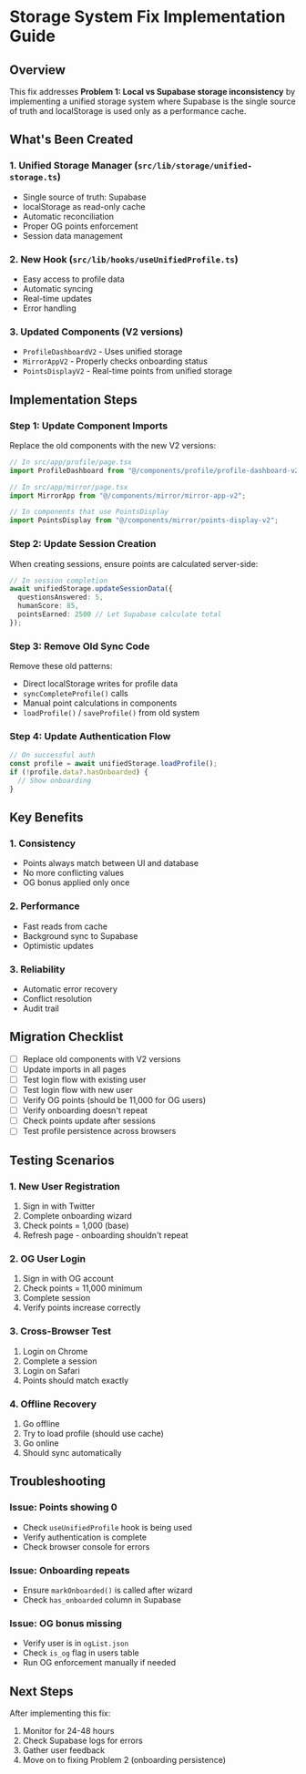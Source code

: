 # Storage System Fix Implementation Guide

## Overview

This fix addresses **Problem 1: Local vs Supabase storage inconsistency** by implementing a unified storage system where Supabase is the single source of truth and localStorage is used only as a performance cache.

## What's Been Created

### 1. Unified Storage Manager (`src/lib/storage/unified-storage.ts`)
- Single source of truth: Supabase
- localStorage as read-only cache
- Automatic reconciliation
- Proper OG points enforcement
- Session data management

### 2. New Hook (`src/lib/hooks/useUnifiedProfile.ts`)
- Easy access to profile data
- Automatic syncing
- Real-time updates
- Error handling

### 3. Updated Components (V2 versions)
- `ProfileDashboardV2` - Uses unified storage
- `MirrorAppV2` - Properly checks onboarding status
- `PointsDisplayV2` - Real-time points from unified storage

## Implementation Steps

### Step 1: Update Component Imports

Replace the old components with the new V2 versions:

```typescript
// In src/app/profile/page.tsx
import ProfileDashboard from "@/components/profile/profile-dashboard-v2";

// In src/app/mirror/page.tsx  
import MirrorApp from "@/components/mirror/mirror-app-v2";

// In components that use PointsDisplay
import PointsDisplay from "@/components/mirror/points-display-v2";
```

### Step 2: Update Session Creation

When creating sessions, ensure points are calculated server-side:

```typescript
// In session completion
await unifiedStorage.updateSessionData({
  questionsAnswered: 5,
  humanScore: 85,
  pointsEarned: 2500 // Let Supabase calculate total
});
```

### Step 3: Remove Old Sync Code

Remove these old patterns:
- Direct localStorage writes for profile data
- `syncCompleteProfile()` calls
- Manual point calculations in components
- `loadProfile()` / `saveProfile()` from old system

### Step 4: Update Authentication Flow

```typescript
// On successful auth
const profile = await unifiedStorage.loadProfile();
if (!profile.data?.hasOnboarded) {
  // Show onboarding
}
```

## Key Benefits

### 1. **Consistency**
- Points always match between UI and database
- No more conflicting values
- OG bonus applied only once

### 2. **Performance**
- Fast reads from cache
- Background sync to Supabase
- Optimistic updates

### 3. **Reliability**
- Automatic error recovery
- Conflict resolution
- Audit trail

## Migration Checklist

- [ ] Replace old components with V2 versions
- [ ] Update imports in all pages
- [ ] Test login flow with existing user
- [ ] Test login flow with new user
- [ ] Verify OG points (should be 11,000 for OG users)
- [ ] Verify onboarding doesn't repeat
- [ ] Check points update after sessions
- [ ] Test profile persistence across browsers

## Testing Scenarios

### 1. New User Registration
1. Sign in with Twitter
2. Complete onboarding wizard
3. Check points = 1,000 (base)
4. Refresh page - onboarding shouldn't repeat

### 2. OG User Login
1. Sign in with OG account
2. Check points = 11,000 minimum
3. Complete session
4. Verify points increase correctly

### 3. Cross-Browser Test
1. Login on Chrome
2. Complete a session
3. Login on Safari
4. Points should match exactly

### 4. Offline Recovery
1. Go offline
2. Try to load profile (should use cache)
3. Go online
4. Should sync automatically

## Troubleshooting

### Issue: Points showing 0
- Check `useUnifiedProfile` hook is being used
- Verify authentication is complete
- Check browser console for errors

### Issue: Onboarding repeats
- Ensure `markOnboarded()` is called after wizard
- Check `has_onboarded` column in Supabase

### Issue: OG bonus missing
- Verify user is in `ogList.json`
- Check `is_og` flag in users table
- Run OG enforcement manually if needed

## Next Steps

After implementing this fix:
1. Monitor for 24-48 hours
2. Check Supabase logs for errors
3. Gather user feedback
4. Move on to fixing Problem 2 (onboarding persistence)
